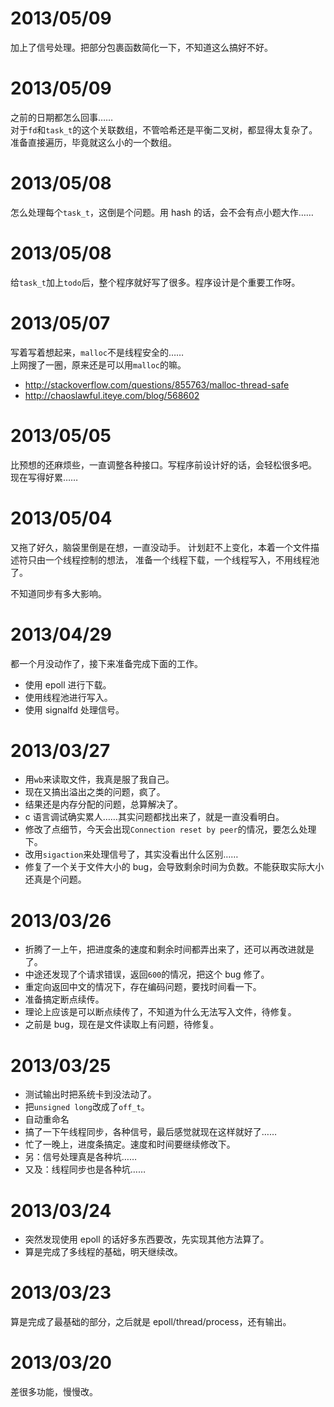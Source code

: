 # 2013/05/09
加上了信号处理。把部分包裹函数简化一下，不知道这么搞好不好。

# 2013/05/09
之前的日期都怎么回事……  
对于`fd`和`task_t`的这个关联数组，不管哈希还是平衡二叉树，都显得太复杂了。  
准备直接遍历，毕竟就这么小的一个数组。

# 2013/05/08
怎么处理每个`task_t`，这倒是个问题。用 hash 的话，会不会有点小题大作……

# 2013/05/08
给`task_t`加上`todo`后，整个程序就好写了很多。程序设计是个重要工作呀。

# 2013/05/07
写着写着想起来，`malloc`不是线程安全的……  
上网搜了一圈，原来还是可以用`malloc`的嘛。

+ <http://stackoverflow.com/questions/855763/malloc-thread-safe>
+ <http://chaoslawful.iteye.com/blog/568602>

# 2013/05/05
比预想的还麻烦些，一直调整各种接口。写程序前设计好的话，会轻松很多吧。
现在写得好累……

# 2013/05/04
又拖了好久，脑袋里倒是在想，一直没动手。
计划赶不上变化，本着一个文件描述符只由一个线程控制的想法，
准备一个线程下载，一个线程写入，不用线程池了。

不知道同步有多大影响。

# 2013/04/29
都一个月没动作了，接下来准备完成下面的工作。
+ 使用 epoll 进行下载。
+ 使用线程池进行写入。
+ 使用 signalfd 处理信号。

# 2013/03/27
+ 用`wb`来读取文件，我真是服了我自己。
+ 现在又搞出溢出之类的问题，疯了。
+ 结果还是内存分配的问题，总算解决了。
+ c 语言调试确实累人……其实问题都找出来了，就是一直没看明白。
+ 修改了点细节，今天会出现`Connection reset by peer`的情况，要怎么处理下。
+ 改用`sigaction`来处理信号了，其实没看出什么区别……
+ 修复了一个关于文件大小的 bug，会导致剩余时间为负数。不能获取实际大小还真是个问题。

# 2013/03/26
+ 折腾了一上午，把进度条的速度和剩余时间都弄出来了，还可以再改进就是了。
+ 中途还发现了个请求错误，返回`600`的情况，把这个 bug 修了。
+ 重定向返回中文的情况下，存在编码问题，要找时间看一下。
+ 准备搞定断点续传。
+ 理论上应该是可以断点续传了，不知道为什么无法写入文件，待修复。
+ 之前是 bug，现在是文件读取上有问题，待修复。

# 2013/03/25
+ 测试输出时把系统卡到没法动了。
+ 把`unsigned long`改成了`off_t`。
+ 自动重命名
+ 搞了一下午线程同步，各种信号，最后感觉就现在这样就好了……
+ 忙了一晚上，进度条搞定。速度和时间要继续修改下。
+ 另：信号处理真是各种坑……
+ 又及：线程同步也是各种坑……

# 2013/03/24
+ 突然发现使用 epoll 的话好多东西要改，先实现其他方法算了。
+ 算是完成了多线程的基础，明天继续改。

# 2013/03/23
算是完成了最基础的部分，之后就是 epoll/thread/process，还有输出。

# 2013/03/20
差很多功能，慢慢改。
